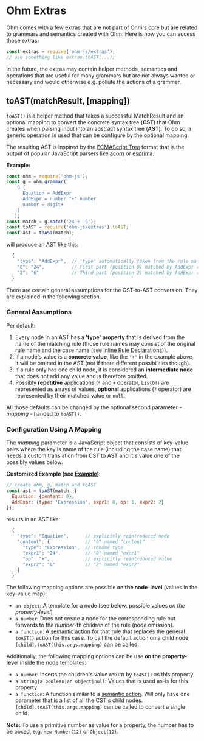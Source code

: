 # Ohm Extras

Ohm comes with a few extras that are not part of Ohm's core but are related to grammars and semantics created with Ohm.
Here is how you can access those extras:

```js
const extras = require('ohm-js/extras');
// use something like extras.toAST(...);
```

In the future, the extras may contain helper methods, semantics and operations that are useful for many grammars but are not always wanted or necessary and would otherwise e.g. pollute the actions of a grammar.

## toAST(matchResult, [mapping])

`toAST()` is a helper method that takes a successful MatchResult and an optional mapping to convert the concrete syntax tree (**CST**) that Ohm creates when parsing input into an abstract syntax tree (**AST**).
To do so, a generic operation is used that can be configure by the optional mapping.

The resulting AST is inspired by the [ECMAScript Tree](https://github.com/estree/estree) format that is the output of popular JavaScript parsers like [acorn](https://github.com/ternjs/acorn) or [esprima](http://esprima.org/).

<a name="example"></a>
**Example:**

<!-- @markscript
  // Replace 'const ast' with 'var ast' to allow it to redeclared.
  markscript.transformNextBlock(code => code.replace('const ast', 'var ast'));
-->

```js
const ohm = require('ohm-js');
const g = ohm.grammar(`
    G {
      Equation = AddExpr
      AddExpr = number "+" number
      number = digit+
    }
  `);
const match = g.match('24 +  6');
const toAST = require('ohm-js/extras').toAST;
const ast = toAST(match);
```

will produce an AST like this:

<!-- @markscript
  // Make sure the block below is equal to `ast` from the block above.
  markscript.transformNextBlock((code) => {
    const jsonAST = code.replace(/\/\/.*$/g, ''); // Strip comments
    assert.deepEqual(ast, JSON.parse(jsonAST));
    return '';  // Don't actually execute anything.
  });
-->

```js
  {
    "type": "AddExpr",  // 'type' automatically taken from the rule name
    "0": "24",          // First part (position 0) matched by AddExpr rule
    "2": "6"            // Third part (position 2) matched by AddExpr rule
  }
```

There are certain general assumptions for the CST-to-AST conversion. They are explained in the following section.

### General Assumptions

Per default:

1. Every node in an AST has a **'type' property** that is derived from the name of the matching rule (those rule names may consist of the original rule name and the case name (see [Inline Rule Declarations](syntax-reference.md#inline-rule-declarations))).
2. If a node's value is a **concrete value**, like the `"+"` in the example above, it will be omitted in the AST (not if there different possibilities though).
3. If a rule only has one child node, it is considered an **intermediate node** that does not add any value and is therefore omitted.
4. Possibly **repetitive** applications (`*` and `+` operator, `ListOf`) are represented as arrays of values, **optional** applications (`?` operator) are represented by their matched value or `null`.

All those defaults can be changed by the optional second parameter - _mapping_ - handed to `toAST()`.

### Configuration Using A Mapping

The _mapping_ parameter is a JavaScript object that consists of key-value pairs where the key is name of the rule (including the case name) that needs a custom translation from CST to AST and it's value one of the possibly values below.

**Customized Example (see [Example](#example)):**

<!-- @markscript
  // Replace 'const ast' with 'var ast' to allow it to redeclared.
  markscript.transformNextBlock(code => code.replace('const ast', 'var ast'));
-->

```js
// create ohm, g, match and toAST
const ast = toAST(match, {
  Equation: {content: 0},
  AddExpr: {type: 'Expression', expr1: 0, op: 1, expr2: 2}
});
```

results in an AST like:

<!-- @markscript
  // Make sure the block below is equal to `ast` from the block above.
  markscript.transformNextBlock((code) => {
    const jsonAST = code.replace(/\/\/.*$/g, ''); // Strip comments
    assert.deepEqual(ast, JSON.parse(jsonAST));
    return '';  // Don't actually execute anything.
  });
-->

```js
  {
    "type": "Equation",      // explicitly reintroduced node
    "content": {             // "0" named "content"
      "type": "Expression",  // rename type
      "expr1": "24",         // "0" named "expr1"
      "op": "+",             // explicitly reintroduced value
      "expr2": "6"           // "2" named "expr2"
    }
  }
```

The following mapping options are possible **on the node-level** (values in the key-value map):

- `an object`: A template for a node (see below: possible values _on the property-level_)
- `a number`: Does not create a node for the corresponding rule but forwards to the _number_-th children of the rule (node omission).
- `a function`: A [semantic action](api-reference.md#semantic-actions) for that rule that replaces the general `toAST()` action for this case. To call the default action on a child node, `[child].toAST(this.args.mapping)` can be called.

Additionally, the following mapping options can be use **on the property-level** inside the node templates:

- `a number`: Inserts the children's value return by `toAST()` as this property
- `a string|a boolean|an object|null`: Values that is used as-is for this property
- `a function`: A function similar to a [semantic action](api-reference.md#semantic-actions). Will only have one parameter that is a list of all the CST's child nodes. `[child].toAST(this.args.mapping)` can be called to convert a single child.

**Note:** To use a primitive number as value for a property, the number has to be boxed, e.g. `new Number(12)` or `Object(12)`.

